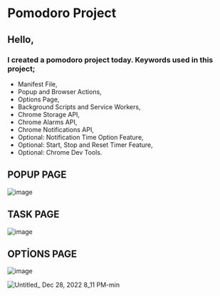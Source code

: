 # Pomodoro Project

## Hello,

### I created a pomodoro project today. Keywords used in this project;

* Manifest File,
* Popup and Browser Actions,
* Options Page,
* Background Scripts and Service Workers,
* Chrome Storage API,
* Chrome Alarms API,
* Chrome Notifications API,
* Optional: Notification Time Option Feature,
* Optional: Start, Stop and Reset Timer Feature,
* Optional: Chrome Dev Tools.


## POPUP PAGE

![image](https://user-images.githubusercontent.com/97520268/209846883-906639fe-8991-4304-a82a-0a22118dcecf.png)

## TASK PAGE

![image](https://user-images.githubusercontent.com/97520268/209846979-19f255bd-661b-44d2-8462-d0dbd3932057.png)

## OPTİONS PAGE

![image](https://user-images.githubusercontent.com/97520268/209847027-fb33cc2f-e1c4-4140-b652-da1019c24ec0.png)



![Untitled_ Dec 28, 2022 8_11 PM-min](https://user-images.githubusercontent.com/97520268/209848663-95e2493d-6046-472f-8630-8be681d8ed57.gif)

